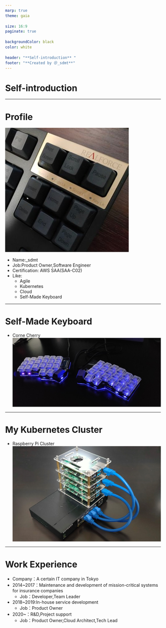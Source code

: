 ```yaml
---
marp: true
theme: gaia

size: 16:9
paginate: true

backgroundColor: black
color: white

header: "**Self-introduction** "
footer: "**Created by ＠_sdmt**"
---
```


<!-- タイトル用書式：中央寄せ -->
<!-- _class : lead-->

# Self-introduction

---

# Profile
![bg right:30%](../images/icon.jpg)
- Name:_sdmt
- Job:Product Owner,Software Engineer
- Certification: AWS SAA(SAA-C02)
- Like:
    - Agile
    - Kubernetes
    - Cloud
    - Self-Made Keyboard

---

# Self-Made Keyboard
- Corne Cherry
![height:430](../images/keyboard.jpg)

---

# My Kubernetes Cluster
- Raspberry Pi Cluster
![height:430](../images/RaspberryPiCluster.jpg)
---

# Work Experience
- Company：A certain IT company in Tokyo
- 2014~2017：Maintenance and development of mission-critical systems for insurance companies
    - Job：Developer,Team Leader
- 2018~2019:In-house service development
    - Job：Product Owner
- 2020~：R&D,Project support
    - Job：Product Owner,Cloud Architect,Tech Lead